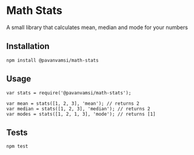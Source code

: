 Math Stats
=========

A small library that calculates mean, median and mode for your numbers

## Installation

  `npm install @pavanvamsi/math-stats`

## Usage

    var stats = require('@pavanvamsi/math-stats');

    var mean = stats([1, 2, 3], 'mean'); // returns 2
    var median = stats([1, 2, 3], 'median'); // returns 2
    var modes = stats([1, 2, 1, 3], 'mode'); // returns [1]
  
## Tests

  `npm test`

